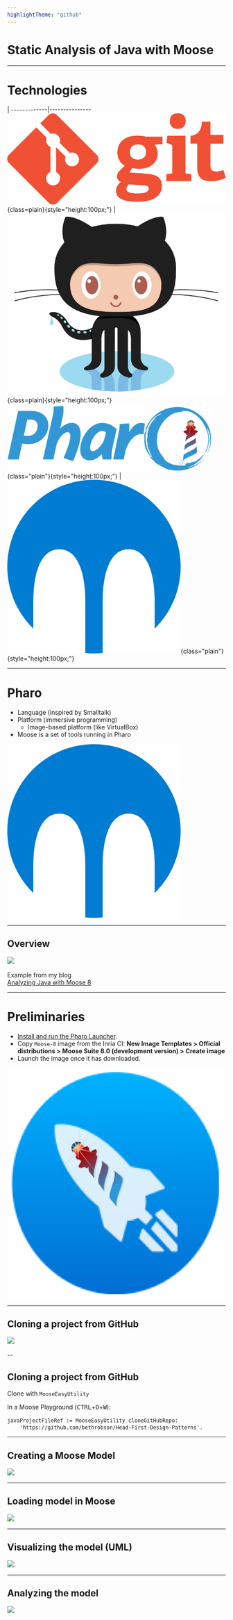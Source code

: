 ```yaml
---
highlightTheme: "github"
---
```



# Static Analysis of Java with Moose

---

# Technologies
 |
-------------|---------------
![](images/git.png){class=plain}{style="height:100px;"} | ![](images/octocat.png){class=plain}{style="height:100px;"}
![](images/pharo.png){class="plain"}{style="height:100px;"} | ![](images/moose-icon.png){class="plain"}{style="height:100px;"}

---

<!-- .slide: data-background-image="images/pharo.png" data-background-position="90% 10%" data-background-repeat="no-repeat" data-background-size="40% auto" data-background-opacity="0.8" -->

# Pharo

- Language (inspired by Smalltalk)
- Platform (immersive programming)
  - Image-based platform (like VirtualBox)
- Moose is a set of tools running in Pharo

<img src="images/moose-icon.png" class="plain reveal stretch">

---

## Overview

<img src="https://www.plantuml.com/plantuml/svg/JO_13e9034Jl_OeUyHVmeZ6QI20XCH8l71eekhfioUv2ebzlGGxUEfatayukHF9nx2t0SW6a1okECQE9SF3ov2Pk8LraaD4tZ8sqN4DQaWyh5mLxUZ6UziNvXhtw5fEA_SJ6SRRHV74vOcVidCk5sfMH3l-APqn4EulPhA4J_uAqCc4aQpxyoq1IMdBnMkHQEnD8Tp9Ets6liaToPD_110KVv4KfTkrIfGjbW9rAtVi5" class="reveal stretch plain">

Example from my blog <br/>[Analyzing Java with Moose 8](https://fuhrmanator.github.io/2019/07/29/AnalyzingJavaWithMoose.html)

---

# Preliminaries

- [Install and run the Pharo Launcher](http://pharo.org/download).
- Copy `Moose-8` image from the Inria CI:
  **New Image Templates \> Official distributions \> Moose Suite 8.0 (development version) \> Create image**
- Launch the image once it has downloaded.

<img src="images/pharo-launcher.png" class="plain reveal stretch">

---

## Cloning a project from GitHub

<img src="https://www.plantuml.com/plantuml/svg/JP312i9034Jl-Og05_s5Ub54GR4WYCMBXzYckZRToEwse5zlMZruop1lXYIBc2YahXM0SGAOYBlTqrKwpbQYdd57FU4pw8FBDF-tHoDg5qh6KYk-G7QW47-9fDXImxXPvjipjkOBJWiEFJlFkzaSilounjh9aDihLJz6Q_mh7Z1Lwym7ymArXWQomiMEnBtvcu7fGSYdKxwtse50kf7pjWu7aosI9tb55msyKr2Zs5TZbLsjJrYOj1zy0000" class="reveal stretch plain">

--

## Cloning a project from GitHub

Clone with `MooseEasyUtility`

In a Moose Playground (<kbd>CTRL</kbd>+<kbd>O</kbd>+<kbd>W</kbd>):

```smalltalk
javaProjectFileRef := MooseEasyUtility cloneGitHubRepo:
    'https://github.com/bethrobson/Head-First-Design-Patterns'.
```

---

## Creating a Moose Model

<img src="https://www.plantuml.com/plantuml/svg/JP11Yy9038Nl-HM1lUXV62ykiWih3XHanKiFiKrrR3gHcMb1V_t6hWTlUUHxxv6iSw5Kna40vWd0RKGZuvOcmblIApTb1MwMMSVKC3RQSWqV4iwNSfAHNKKflnn5SQ2UyVlJ_nnnC59mSU0qSOYyNQxURNx_XLqGot8xfVP5QuTlPLRjLItTFvSrT9fwS8UGHvBmu7yFB2gXM7xzpWgU1DAPGWHNSJ8v84MIUmxPm0ibDOfZEqVPrNg3jKdxmHy0" class="reveal stretch plain">

---

## Loading model in Moose

<img src="https://www.plantuml.com/plantuml/svg/JP313W5138RlVOecBhp2k10X8IQH275ngDqkGtSgCxCIdbuj1xV-wVVtRpl9XLBfMW7eAm0t4usCAteGtfDUkIfZSBtCsgMAiTAQZ-0sbFAFAuejtHWNKxyyO6jzmU6UquD3vDN8_7uxnoQ8-GOIpfToaexTMgd-qThWNyJud_AgbkC_s14QJJTm-v0xal3Yhnk66w5OTdvjKHy2wKmXsegSJBP8aUIPGpRmGacDubZte-nglSF4fFtW3G00" class="reveal stretch plain">

---

## Visualizing the model (UML)

<img src="https://www.plantuml.com/plantuml/svg/JO_12i9034Jl-Og0b_eBzQA8Wc914CMBXzYckZRTbDsje5zlMZruov0taymy9WgfRmLWd03ofQXdtDAJi0lwu3BD81zbr3wKZALMV85yJo7-kAJOKiEuNXIRCxQs5ynE79xiF6-dvYyEAwoT3BwTKlLZjCQ_u05JjSnYM5wWrj30HDpjdgxIStvoiITnR_ww8TiB-NGiTdPWO95kvBmzni5aY-H9Nj550-yKr2ZsrHXgNRM3kKbh_W40" class="reveal stretch plain">

---

## Analyzing the model

<img src="https://www.plantuml.com/plantuml/svg/JOz12i9034NtEKN0ZLvXt2YYe5WeYEB6HMnJ7KqdCZCLzFIcrOMxVFvx7p9BcMBkMW4OBW2t40sC6teIFgBUkCfJS4DCsiMAiTAQJ-1AYkd7PSMMxeohUR4-OckzuFZ0ySa-y6PYVh5ROkEbzxPAzO_H1l-6UqpLDek-F46ZyGxku5D7uj_yTM1S2eMyBxOssnD85_81Hk8lrtoMZbt9qOeMAP2yaa-cN2cgyHpgOTH-rGVCBDhd7m00" class="reveal stretch plain">

